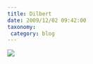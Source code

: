 ```yaml
---
title: Dilbert
date: 2009/12/02 09:42:00
taxonomy: 
 category: blog 
---
```


![](http://dilbert.com/dyn/str_strip/000000000/00000000/0000000/000000/30000/0000/600/30607/30607.strip.print.gif)

